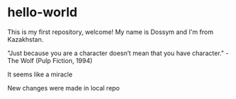 # hello-world
This is my first repository, welcome!
My name is Dossym and I'm from Kazakhstan.

"Just because you are a character doesn’t mean that you have character." - The Wolf (Pulp Fiction, 1994)

It seems like a miracle

New changes were made in local repo
